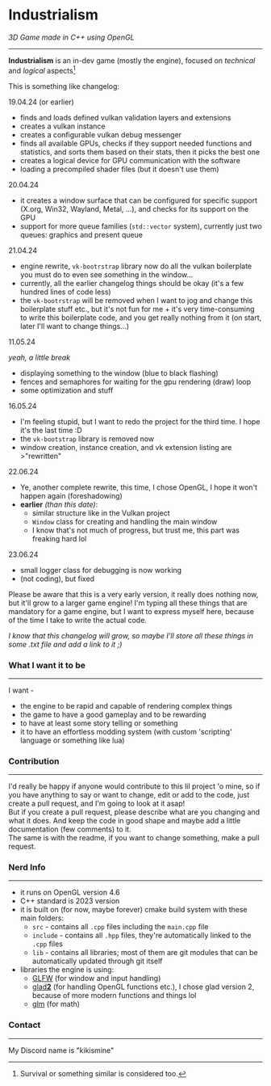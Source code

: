 # **Industrialism**

_3D Game made in C++ using OpenGL_

---
**Industrialism** is an in-dev game (mostly the engine), focused on _technical_ and _logical_ aspects[^1]

This is something like changelog:

19.04.24 (or earlier)

- finds and loads defined vulkan validation layers and extensions
- creates a vulkan instance
- creates a configurable vulkan debug messenger
- finds all available GPUs, checks if they support needed functions and statistics, and sorts them based on their stats, then it picks the best one
- creates a logical device for GPU communication with the software
- loading a precompiled shader files (but it doesn't use them)

20.04.24

- it creates a window surface that can be configured for specific support (X.org, Win32, Wayland, Metal, ...), and checks for its support on the GPU
- support for more queue families (`std::vector` system), currently just two queues: graphics and present queue 

21.04.24

- engine rewrite, `vk-bootrstrap` library now do all the vulkan boilerplate you must do to even see something in the window...
- currently, all the earlier changelog things should be okay (it's a few hundred lines of code less)
- the `vk-bootrstrap` will be removed when I want to jog and change this boilerplate stuff etc., but it's not fun for me + it's very time-consuming to write this boilerplate code, and you get really nothing from it (on start, later I'll want to change things...)

11.05.24

_yeah, a little break_
- displaying something to the window (blue to black flashing)
- fences and semaphores for waiting for the gpu rendering (draw) loop
- some optimization and stuff

16.05.24

- I'm feeling stupid, but I want to redo the project for the third time. I hope it's the last time :D
- the `vk-bootstrap` library is removed now
- window creation, instance creation, and vk extension listing are >"rewritten"

22.06.24

- Ye, another complete rewrite, this time, I chose OpenGL, I hope it won't happen again (foreshadowing)
- **earlier** *(than this date)*:
  - similar structure like in the Vulkan project
  - `Window` class for creating and handling the main window
  - I know that's not much of progress, but trust me, this part was freaking hard lol

23.06.24

- small logger class for debugging is now working
- (not coding), but fixed 

Please be aware that this is a very early version, it really does nothing now, but it'll grow to a larger game engine!
I'm typing all these things that are mandatory for a game engine, but I want to express myself here, because of the time I take to write the actual code.

_I know that this changelog will grow, so maybe I'll store all these things in some .txt file and add a link to it ;)_

### What I want it to be

---

I want -
- the engine to be rapid and capable of rendering complex things
- the game to have a good gameplay and to be rewarding 
- to have at least some story telling or something
- it to have an effortless modding system (with custom 'scripting' language or something like lua)

### Contribution

---

I'd really be happy if anyone would contribute to this lil project 'o mine, so if you have anything to say or want to change, edit or add to the code, just create a pull request, and I'm going to look at it asap!\
But if you create a pull request, please describe what are you changing and what it does. And keep the code in good shape and maybe add a little documentation (few comments) to it.\
The same is with the readme, if you want to change something, make a pull request.

### Nerd Info

---

- it runs on OpenGL version 4.6
- C++ standard is 2023 version
- it is built on (for now, maybe forever) cmake build system with these main folders:
  - `src` - contains all `.cpp` files including the `main.cpp` file
  - `include` - contains all `.hpp` files, they're automatically linked to the `.cpp` files
  - `lib` - contains all libraries; most of them are git modules that can be automatically updated through git itself
- libraries the engine is using:
    - [GLFW](https://github.com/glfw/glfw) (for window and input handling)
    - [glad**2**](https://github.com/Dav1dde/glad) (for handling OpenGL functions etc.), I chose glad version 2, because of more modern functions and things lol
    - [glm](https://github.com/g-truc/glm) (for math)

### Contact

---

My Discord name is "kikismine"

[^1]: Survival or something similar is considered too.
